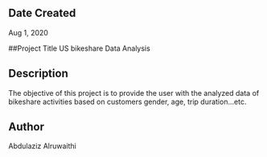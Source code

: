 ## Date Created
Aug 1, 2020


##Project Title
US bikeshare Data Analysis


## Description
The objective of this project is to provide the user with the analyzed data of bikeshare activities based on customers gender, age, trip duration...etc.


## Author
Abdulaziz Alruwaithi
